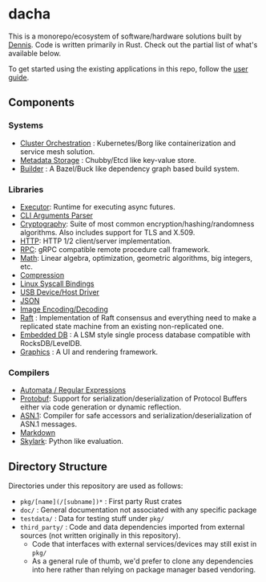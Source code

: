 # dacha

This is a monorepo/ecosystem of software/hardware solutions built by [Dennis](https://github.com/dennisss). Code is written primarily in Rust. Check out the partial list of what's available below.

To get started using the existing applications in this repo, follow the [user guide](./doc/user_guide.md).

## Components

### Systems

- [Cluster Orchestration](./pkg/container/index.md) : Kubernetes/Borg like containerization and service mesh solution.
- [Metadata Storage](./pkg/datastore/src/meta/index.md) : Chubby/Etcd like key-value store.
- [Builder](./pkg/builder/index.md) : A Bazel/Buck like dependency graph based build system.

### Libraries

- [Executor](./pkg/executor/index.md): Runtime for executing async futures.
- [CLI Arguments Parser](./pkg/base/args/index.md)
- [Cryptography](./pkg/crypto/index.md): Suite of most common encryption/hashing/randomness
  algorithms. Also includes support for TLS and X.509.
- [HTTP](./pkg/http/index.md): HTTP 1/2 client/server implementation.
- [RPC](./pkg/rpc/index.md): gRPC compatible remote procedure call framework.
- [Math](./pkg/math/index.md): Linear algebra, optimization, geometric algorithms, big integers, etc.
- [Compression](./pkg/compression/index.md)
- [Linux Syscall Bindings](./pkg/sys/)
- [USB Device/Host Driver](./pkg/usb/index.md)
- [JSON](./pkg/json/)
- [Image Encoding/Decoding](./pkg/image/)
- [Raft](./pkg/raft/README.md) : Implementation of Raft consensus and everything need to make a replicated state machine from an existing non-replicated one.
- [Embedded DB](./pkg/sstable/index.md) : A LSM style single process database compatible with RocksDB/LevelDB.
- [Graphics](./pkg/graphics/) : A UI and rendering framework.


### Compilers

- [Automata / Regular Expressions](./pkg/automata/index.md)
- [Protobuf](./pkg/protobuf/index.md): Support for serialization/deserialization of Protocol Buffers either via code generation or dynamic reflection.
- [ASN.1](./pkg/asn/index.md): Compiler for safe accessors and serialization/deserialization of ASN.1 messages.
- [Markdown](./pkg/markdown/index.md)
- [Skylark](./pkg/skylark/index.md): Python like evaluation.

## Directory Structure

Directories under this repository are used as follows:

- `pkg/[name](/[subname])*` : First party Rust crates
- `doc/` : General documentation not associated with any specific package
- `testdata/` : Data for testing stuff under `pkg/`
- `third_party/` : Code and data dependencies imported from external sources (not written originally in this repository).
    - Code that interfaces with external services/devices may still exist in `pkg/`
    - As a general rule of thumb, we'd prefer to clone any dependencies into here rather than relying on package manager based vendoring.

